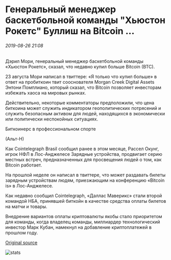 # Генеральный менеджер баскетбольной команды "Хьюстон Рокетс" Буллиш на Bitcoin ...

###### 2019-08-26 21:08

Дэрил Мори, генеральный менеджер баскетбольной команды «Хьюстон Рокетс», сказал, что недавно купил больше Bitcoin (BTC).

23 августа Мори написал в твиттере: «Я только что купил больше» в ответ на пробиткоин твит сооснователя Morgan Creek Digital Assets Энтони Помплиано, который сказал, что Bitcoin позволяет инвесторам избежать хаоса на мировых рынках.

Действительно, некоторые комментаторы предположили, что цена биткоина может служить индикатором геополитических потрясений и служить безопасным активом для людей, находящихся в экономически или политически неспокойных ситуациях.

Биткоинерс в профессиональном спорте

(Альт-Н)

Как Cointelegraph Brasil сообщил ранее в этом месяце, Рассел Окунг, игрок НФЛ в Лос-Анджелесе Зарядные устройства, продвигает серию местных встреч, предназначенных для просвещения людей о том, как Bitcoin работает.

На прошлой неделе он написал в твиттере, что может раздавать билеты зарядным устройствам людям, приезжающим на конференцию «Bitcoin is» в Лос-Анджелесе.

Как недавно сообщил Cointelegraph, «Даллас Маверикс» стали второй командой НБА, принявшей биткойн в качестве средства оплаты билетов на матчи и товары.

Внедрение вариантов оплаты криптовалюты якобы стало приоритетом для команды, когда владелец команды, миллиардер технологический инвестор Марк Кубан, намекнул на добавление криптоплатежей в прошлом году.

[Original source](https://cointelegraph.com/news/general-manager-of-houston-rockets-basketball-team-bullish-on-bitcoin)

![stats](https://c.statcounter.com/11760860/0/a89fa40b/1/ "stats")